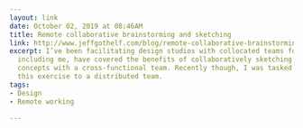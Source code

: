 ```yaml
---
layout: link
date: October 02, 2019 at 08:46AM
title: Remote collaborative brainstorming and sketching
link: http://www.jeffgothelf.com/blog/remote-collaborative-brainstorming-and-sketching-part-i/
excerpt: I’ve been facilitating design studios with collocated teams for years. Many,
  including me, have covered the benefits of collaboratively sketching new ideas and
  concepts with a cross-functional team. Recently though, I was tasked with bringing
  this exercise to a distributed team.
tags:
- Design
- Remote working

---
```

